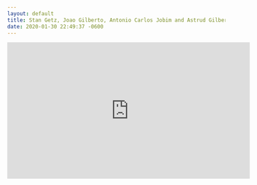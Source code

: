 ```yaml
---
layout: default
title: Stan Getz, Joao Gilberto, Antonio Carlos Jobim and Astrud Gilberto - Corcovado
date: 2020-01-30 22:49:37 -0600
---
```


<div class="video-container">
<iframe width="560" height="315" src="https://www.youtube.com/embed/Uh9e3V1oLYk" frameborder="0" allow="accelerometer; autoplay; encrypted-media; gyroscope; picture-in-picture" allowfullscreen></iframe>
</div>
